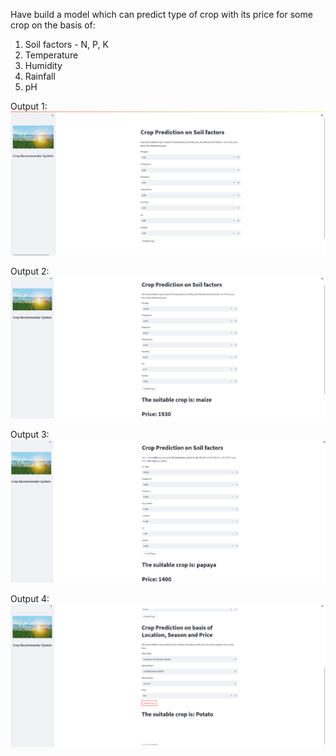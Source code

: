 Have build a model which can predict type of crop with its price for some crop on the basis of: </br> 
1. Soil factors - N, P, K
2. Temperature
3. Humidity
4. Rainfall
5. pH

Output 1:
![Screenshot](https://raw.githubusercontent.com/VICKY2501/TRINIT_594092-U747UJM4_ML/main/Images/1.png)


Output 2:
![Screenshot](https://raw.githubusercontent.com/VICKY2501/TRINIT_594092-U747UJM4_ML/main/Images/2.png)


Output 3:
![Screenshot](https://raw.githubusercontent.com/VICKY2501/TRINIT_594092-U747UJM4_ML/main/one.png)


Output 4:
![Screenshot](https://raw.githubusercontent.com/VICKY2501/TRINIT_594092-U747UJM4_ML/main/two.png)
